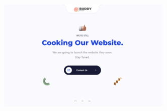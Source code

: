 ![demo](https://raw.githubusercontent.com/BUDDY-Developer/ConstructionPage/master/readme_assets/demo.png?token=AMZA5HLNSTK6YQTNFXFO2RTAT2JI2)
